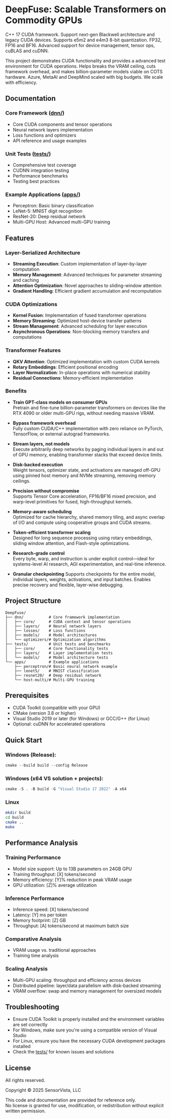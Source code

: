 # DeepFuse: Scalable Transformers on Commodity GPUs

C++ 17 CUDA framework. Support next-gen Blackwell architecture and legacy CUDA devices. Supports e5m2 and e4m3 8-bit 
quantization. FP32, FP16 and BF16. Advanced support for device management, tensor ops,  cuBLAS and cuDNN.

This project demonstrates CUDA functionality and provides a advanced test environment for CUDA operations. 
Helps breaks the VRAM ceiling, cuts framework overhead, and makes billion-parameter models viable on COTS hardware.
Azure, MetaAI and DeepMind scaled with big budgets. We scale with efficiency.

## Documentation

### Core Framework ([dnn/](dnn/))
- Core CUDA components and tensor operations
- Neural network layers implementation
- Loss functions and optimizers
- API reference and usage examples

### Unit Tests ([tests/](tests/))
- Comprehensive test coverage
- CUDNN integration testing
- Performance benchmarks
- Testing best practices

### Example Applications ([apps/](apps/))
- Perceptron: Basic binary classification
- LeNet-5: MNIST digit recognition
- ResNet-20: Deep residual network
- Multi-GPU Host: Advanced multi-GPU training

## Features

### Layer-Serialized Architecture
- **Streaming Execution**: Custom implementation of layer-by-layer computation
- **Memory Management**: Advanced techniques for parameter streaming and caching
- **Attention Optimization**: Novel approaches to sliding-window attention
- **Gradient Handling**: Efficient gradient accumulation and recomputation

### CUDA Optimizations
- **Kernel Fusion**: Implementation of fused transformer operations
- **Memory Streaming**: Optimized host-device transfer patterns
- **Stream Management**: Advanced scheduling for layer execution
- **Asynchronous Operations**: Non-blocking memory transfers and computations

### Transformer Features
- **QKV Attention**: Optimized implementation with custom CUDA kernels
- **Rotary Embeddings**: Efficient positional encoding
- **Layer Normalization**: In-place operations with numerical stability
- **Residual Connections**: Memory-efficient implementation

### Benefits
- **Train GPT-class models on consumer GPUs**  
  Pretrain and fine-tune billion-parameter transformers on devices like the RTX 4090 or older multi-GPU rigs, without needing massive VRAM.

- **Bypass framework overhead**  
  Fully custom CUDA/C++ implementation with zero reliance on PyTorch, TensorFlow, or external autograd frameworks.

- **Stream layers, not models**  
  Execute arbitrarily deep networks by paging individual layers in and out of GPU memory, enabling transformer stacks that exceed device limits.

- **Disk-backed execution**  
  Weight tensors, optimizer state, and activations are managed off-GPU using pinned host memory and NVMe streaming, removing memory ceilings.

- **Precision without compromise**  
  Supports Tensor Core acceleration, FP16/BF16 mixed precision, and warp-level primitives for fused, high-throughput kernels.

- **Memory-aware scheduling**  
  Optimized for cache hierarchy, shared memory tiling, and async overlap of I/O and compute using cooperative groups and CUDA streams.

- **Token-efficient transformer scaling**  
  Designed for long sequence processing using rotary embeddings, sliding window attention, and Flash-style optimizations.

- **Research-grade control**  
  Every byte, warp, and instruction is under explicit control—ideal for systems-level AI research, AGI experimentation, and real-time inference.

- **Granular checkpointing**
  Supports checkpoints for the entire model, individual layers, weights, activations, and input batches. Enables precise recovery and flexible, layer-wise debugging.  

## Project Structure

```
DeepFuse/
├── dnn/           # Core framework implementation
│   ├── core/      # CUDA context and tensor operations
│   ├── layers/    # Neural network layers
│   ├── losses/    # Loss functions
│   ├── models/    # Model architectures
│   └── optimizers/# Optimization algorithms
├── tests/         # Unit tests and benchmarks
│   ├── core/      # Core functionality tests
│   ├── layers/    # Layer implementation tests
│   └── models/    # Model architecture tests
└── apps/          # Example applications
    ├── perceptron/# Basic neural network example
    ├── lenet5/    # MNIST classification
    ├── resnet20/  # Deep residual network
    └── host-multi/# Multi-GPU training
```

## Prerequisites

- CUDA Toolkit (compatible with your GPU)
- CMake (version 3.8 or higher)
- Visual Studio 2019 or later (for Windows) or GCC/G++ (for Linux)
- Optional: cuDNN for accelerated operations

## Quick Start

### Windows (Release):

```powershell
cmake --build build --config Release
```

### Windows (x64 VS solution + projects):

```powershell
cmake -S . -B build -G "Visual Studio 17 2022" -A x64
```

### Linux

```bash
mkdir build
cd build
cmake ..
make
```

## Performance Analysis

### Training Performance
- Model size support: Up to 13B parameters on 24GB GPU
- Training throughput: [X] tokens/second
- Memory efficiency: [Y]% reduction in peak VRAM usage
- GPU utilization: [Z]% average utilization

### Inference Performance
- Inference speed: [X] tokens/second
- Latency: [Y] ms per token
- Memory footprint: [Z] GB
- Throughput: [A] tokens/second at maximum batch size

### Comparative Analysis
- VRAM usage vs. traditional approaches
- Training time analysis

### Scaling Analysis
- Multi-GPU scaling: throughput and efficiency across devices
- Distributed pipeline: layer/data parallelism with disk-backed streaming
- VRAM overflow: swap and memory management for oversized models

## Troubleshooting

- Ensure CUDA Toolkit is properly installed and the environment variables are set correctly
- For Windows, make sure you're using a compatible version of Visual Studio
- For Linux, ensure you have the necessary CUDA development packages installed
- Check the [tests/](tests/) for known issues and solutions

## License

All rights reserved.

Copyright © 2025 SensorVista, LLC

This code and documentation are provided for reference only.  
No license is granted for use, modification, or redistribution without explicit written permission.
